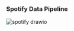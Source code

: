 ### Spotify Data Pipeline

![spotify drawio](https://user-images.githubusercontent.com/60953643/210036944-6e86e627-db7e-4fc3-9b35-fb1d41fe82e9.png)

